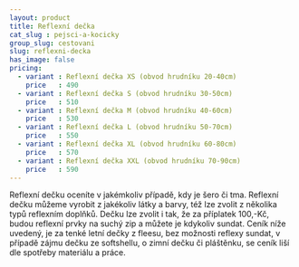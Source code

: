```yaml
---
layout: product
title: Reflexní dečka
cat_slug : pejsci-a-kocicky
group_slug: cestovani
slug: reflexni-decka
has_image: false
pricing:
  - variant : Reflexní dečka XS (obvod hrudníku 20-40cm)
    price   : 490
  - variant : Reflexní dečka S (obvod hrudníku 30-50cm)
    price   : 510
  - variant : Reflexní dečka M (obvod hrudníku 40-60cm)
    price   : 530
  - variant : Reflexní dečka L (obvod hrudníku 50-70cm)
    price   : 550
  - variant : Reflexní dečka XL (obvod hrudníku 60-80cm)
    price   : 570
  - variant : Reflexní dečka XXL (obvod hrudníku 70-90cm)
    price   : 590
---
```


Reflexní dečku oceníte v jakémkoliv případě, kdy je šero či tma. Reflexní dečku můžeme vyrobit z jakékoliv látky a barvy, též lze zvolit z několika typů reflexním doplňků. Dečku lze zvolit i tak, že za příplatek 100,-Kč, budou reflexní prvky na suchý zip a můžete je kdykoliv sundat. Ceník níže uvedený, je za tenké letní dečky z fleesu, bez možnosti reflexy sundat, v případě zájmu dečku ze softshellu, o zimní dečku či pláštěnku, se ceník liší dle spotřeby materiálu a práce.

